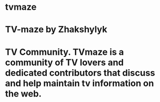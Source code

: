 # tvmaze 
# TV-maze by Zhakshylyk
# TV Community. TVmaze is a community of TV lovers and dedicated contributors that discuss and help maintain tv information on the web.
